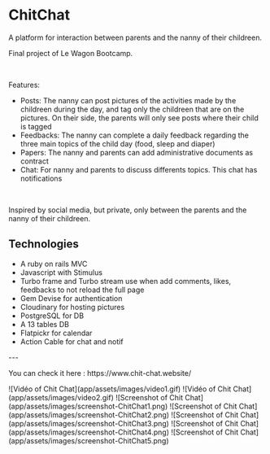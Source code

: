 <h1>ChitChat</h1>
<p>A platform for interaction between parents and the nanny of their childreen.</p>
<p>Final project of Le Wagon Bootcamp.</p>
<br>
<p>Features:</p>
<ul>
  <li>Posts: The nanny can post pictures of the activities made by the childreen during the day, and tag only the childreen that are on the pictures. On their side, the parents will only see posts where their child is tagged</li>
  <li>Feedbacks: The nanny can complete a daily feedback regarding the three main topics of the child day (food, sleep and diaper)</li>
  <li>Papers: The nanny and parents can add administrative documents as contract</li>
  <li>Chat: For nanny and parents to discuss differents topics. This chat has notifications </li>
</ul>
<br>
<p>Inspired by social media, but private, only between the parents and the nanny of their childreen.</p>
<h2>Technologies</h2>
<ul>
  <li>A ruby on rails MVC</li>
  <li>Javascript with Stimulus</li>
  <li>Turbo frame and Turbo stream use when add comments, likes, feedbacks to not reload the full page</li>
  <li>Gem Devise for authentication</li>
  <li>Cloudinary for hosting pictures</li>
  <li>PostgreSQL for DB</li>
  <li>A 13 tables DB</li>
  <li>Flatpickr for calendar</li>
  <li>Action Cable for chat and notif</li>
</ul>
<p>---</p>
<p>You can check it here : https://www.chit-chat.website/</p>
![Vidéo of Chit Chat](app/assets/images/video1.gif)
![Vidéo of Chit Chat](app/assets/images/video2.gif)
![Screenshot of Chit Chat](app/assets/images/screenshot-ChitChat1.png)
![Screenshot of Chit Chat](app/assets/images/screenshot-ChitChat2.png)
![Screenshot of Chit Chat](app/assets/images/screenshot-ChitChat3.png)
![Screenshot of Chit Chat](app/assets/images/screenshot-ChitChat4.png)
![Screenshot of Chit Chat](app/assets/images/screenshot-ChitChat5.png)
